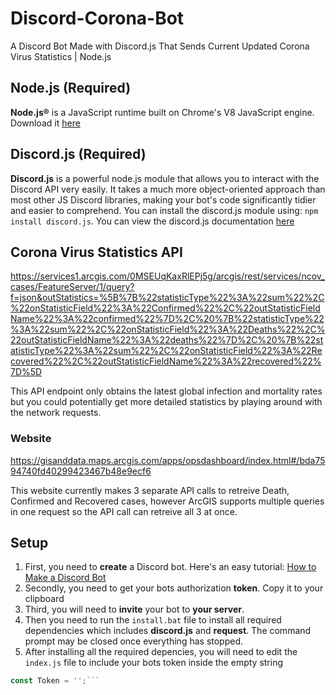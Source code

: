 # Discord-Corona-Bot
 A Discord Bot Made with Discord.js That Sends Current Updated Corona Virus Statistics | Node.js

## Node.js (Required)
**Node.js®** is a JavaScript runtime built on Chrome's V8 JavaScript engine. Download it [here](https://nodejs.org/dist/v12.16.1/node-v12.16.1-x64.msi)

## Discord.js (Required)
**Discord.js** is a powerful node.js module that allows you to interact with the Discord API very easily. It takes a much more object-oriented approach than most other JS Discord libraries, making your bot's code significantly tidier and easier to comprehend. You can install the discord.js module using: ```npm install discord.js```. You can view the discord.js documentation [here](https://discord.js.org/#/docs/main/stable/general/welcome)

## Corona Virus Statistics API
https://services1.arcgis.com/0MSEUqKaxRlEPj5g/arcgis/rest/services/ncov_cases/FeatureServer/1/query?f=json&outStatistics=%5B%7B%22statisticType%22%3A%22sum%22%2C%22onStatisticField%22%3A%22Confirmed%22%2C%22outStatisticFieldName%22%3A%22confirmed%22%7D%2C%20%7B%22statisticType%22%3A%22sum%22%2C%22onStatisticField%22%3A%22Deaths%22%2C%22outStatisticFieldName%22%3A%22deaths%22%7D%2C%20%7B%22statisticType%22%3A%22sum%22%2C%22onStatisticField%22%3A%22Recovered%22%2C%22outStatisticFieldName%22%3A%22recovered%22%7D%5D

This API endpoint only obtains the latest global infection and mortality rates but you could potentially get more detailed statistics by playing around with the network requests.

### Website
https://gisanddata.maps.arcgis.com/apps/opsdashboard/index.html#/bda7594740fd40299423467b48e9ecf6

This website currently makes 3 separate API calls to retreive Death, Confirmed and Recovered cases, however ArcGIS supports multiple queries in one request so the API call can retreive all 3 at once.

## Setup
1. First, you need to **create** a Discord bot. Here's an easy tutorial: [How to Make a Discord Bot](https://www.digitaltrends.com/gaming/how-to-make-a-discord-bot/)
2. Secondly, you need to get your bots authorization **token**. Copy it to your clipboard
3. Third, you will need to **invite** your bot to **your server**.
4. Then you need to run the ```install.bat``` file to install all required dependencies which includes **discord.js** and **request**. The command prompt may be closed once everything has stopped.
5. After installing all the required depencies, you will need to edit the ```index.js``` file to include your bots token inside the empty string 
```js
const Token = '';```
